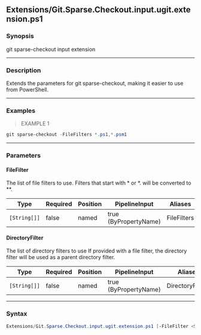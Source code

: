 Extensions/Git.Sparse.Checkout.input.ugit.extension.ps1
-------------------------------------------------------

### Synopsis
git sparse-checkout input extension

---

### Description

Extends the parameters for git sparse-checkout, making it easier to use from PowerShell.

---

### Examples
> EXAMPLE 1

```PowerShell
git sparse-checkout -FileFilters *.ps1,*.psm1
```

---

### Parameters
#### **FileFilter**
The list of file filters to use.
Filters that start with * or *. will be converted to **.

|Type        |Required|Position|PipelineInput        |Aliases    |
|------------|--------|--------|---------------------|-----------|
|`[String[]]`|false   |named   |true (ByPropertyName)|FileFilters|

#### **DirectoryFilter**
The list of directory filters to use
If provided with a file filter, the directory filter will be used as a parent directory filter.

|Type        |Required|Position|PipelineInput        |Aliases         |
|------------|--------|--------|---------------------|----------------|
|`[String[]]`|false   |named   |true (ByPropertyName)|DirectoryFilters|

---

### Syntax
```PowerShell
Extensions/Git.Sparse.Checkout.input.ugit.extension.ps1 [-FileFilter <String[]>] [-DirectoryFilter <String[]>] [<CommonParameters>]
```

